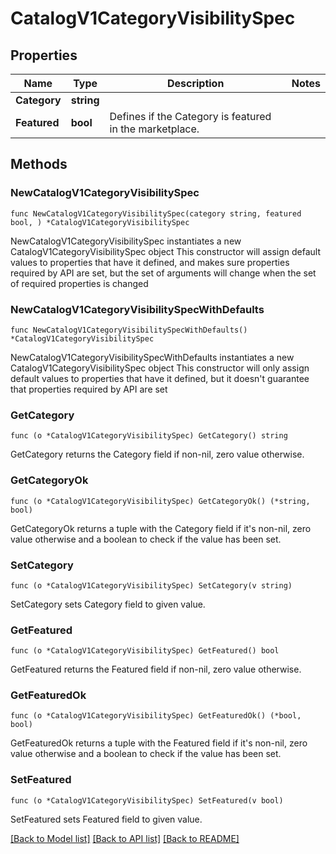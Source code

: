 # CatalogV1CategoryVisibilitySpec

## Properties

Name | Type | Description | Notes
------------ | ------------- | ------------- | -------------
**Category** | **string** |  | 
**Featured** | **bool** | Defines if the Category is featured in the marketplace. | 

## Methods

### NewCatalogV1CategoryVisibilitySpec

`func NewCatalogV1CategoryVisibilitySpec(category string, featured bool, ) *CatalogV1CategoryVisibilitySpec`

NewCatalogV1CategoryVisibilitySpec instantiates a new CatalogV1CategoryVisibilitySpec object
This constructor will assign default values to properties that have it defined,
and makes sure properties required by API are set, but the set of arguments
will change when the set of required properties is changed

### NewCatalogV1CategoryVisibilitySpecWithDefaults

`func NewCatalogV1CategoryVisibilitySpecWithDefaults() *CatalogV1CategoryVisibilitySpec`

NewCatalogV1CategoryVisibilitySpecWithDefaults instantiates a new CatalogV1CategoryVisibilitySpec object
This constructor will only assign default values to properties that have it defined,
but it doesn't guarantee that properties required by API are set

### GetCategory

`func (o *CatalogV1CategoryVisibilitySpec) GetCategory() string`

GetCategory returns the Category field if non-nil, zero value otherwise.

### GetCategoryOk

`func (o *CatalogV1CategoryVisibilitySpec) GetCategoryOk() (*string, bool)`

GetCategoryOk returns a tuple with the Category field if it's non-nil, zero value otherwise
and a boolean to check if the value has been set.

### SetCategory

`func (o *CatalogV1CategoryVisibilitySpec) SetCategory(v string)`

SetCategory sets Category field to given value.


### GetFeatured

`func (o *CatalogV1CategoryVisibilitySpec) GetFeatured() bool`

GetFeatured returns the Featured field if non-nil, zero value otherwise.

### GetFeaturedOk

`func (o *CatalogV1CategoryVisibilitySpec) GetFeaturedOk() (*bool, bool)`

GetFeaturedOk returns a tuple with the Featured field if it's non-nil, zero value otherwise
and a boolean to check if the value has been set.

### SetFeatured

`func (o *CatalogV1CategoryVisibilitySpec) SetFeatured(v bool)`

SetFeatured sets Featured field to given value.



[[Back to Model list]](../README.md#documentation-for-models) [[Back to API list]](../README.md#documentation-for-api-endpoints) [[Back to README]](../README.md)


